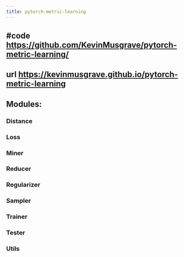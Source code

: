 ```yaml
---
title: pytorch-metric-learning
---
```


## #code https://github.com/KevinMusgrave/pytorch-metric-learning/
## url  https://kevinmusgrave.github.io/pytorch-metric-learning
## Modules:
### Distance
### Loss
### Miner
### Reducer
### Regularizer
### Sampler
### Trainer
### Tester
### Utils
